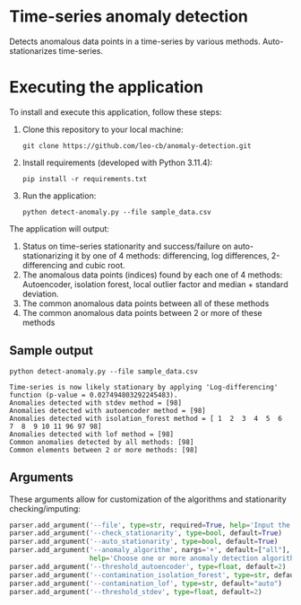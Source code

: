 # Time-series anomaly detection
Detects anomalous data points in a time-series by various methods. Auto-stationarizes time-series.

# Executing the application

To install and execute this application, follow these steps:  

1. Clone this repository to your local machine:
   ```shell
   git clone https://github.com/leo-cb/anomaly-detection.git
   ```
   
2. Install requirements (developed with Python 3.11.4):
   ```shell
   pip install -r requirements.txt
   ```

3. Run the application:
   ```shell
   python detect-anomaly.py --file sample_data.csv
   ```

The application will output:
1. Status on time-series stationarity and success/failure on auto-stationarizing it by one of 4 methods: differencing, log differences, 2-differencing and cubic root.
2. The anomalous data points (indices) found by each one of 4 methods: Autoencoder, isolation forest, local outlier factor and median + standard deviation.
3. The common anomalous data points between all of these methods
4. The common anomalous data points between 2 or more of these methods

## Sample output

```shell
python detect-anomaly.py --file sample_data.csv
```

```
Time-series is now likely stationary by applying 'Log-differencing' function (p-value = 0.027494803292245483).
Anomalies detected with stdev method = [98]
Anomalies detected with autoencoder method = [98]
Anomalies detected with isolation_forest method = [ 1  2  3  4  5  6  7  8  9 10 11 96 97 98]
Anomalies detected with lof method = [98]
Common anomalies detected by all methods: [98]
Common elements between 2 or more methods: [98]
```

## Arguments

These arguments allow for customization of the algorithms and stationarity checking/imputing:  

```python
parser.add_argument('--file', type=str, required=True, help='Input the file path to a one-column csv file with no header with time-series values.')
parser.add_argument('--check_stationarity', type=bool, default=True)
parser.add_argument('--auto_stationarity', type=bool, default=True)
parser.add_argument('--anomaly_algorithm', nargs='+', default=["all"], choices=['all', 'autoencoder', 'isolation_forest', 'lof', 'stdev'], 
                    help='Choose one or more anomaly detection algorithms. Options are: "all", "autoencoder", "isolation_forest", "lof", "stdev"')
parser.add_argument('--threshold_autoencoder', type=float, default=2)
parser.add_argument('--contamination_isolation_forest', type=str, default="auto")
parser.add_argument('--contamination_lof', type=str, default="auto")
parser.add_argument('--threshold_stdev', type=float, default=2)
```
